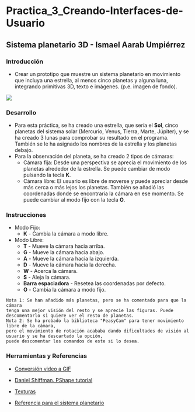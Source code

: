 # Practica_3_Creando-Interfaces-de-Usuario
## Sistema planetario 3D - Ismael Aarab Umpiérrez

### Introducción
- Crear un prototipo que muestre un sistema planetario en movimiento que incluya una estrella, al menos cinco planetas y alguna luna, integrando primitivas 3D, texto e imágenes.
(p.e. imagen de fondo).

![](planeta.gif)

### Desarrollo
- Para esta práctica, se ha creado una estrella, que sería el **Sol**, cinco planetas del sistema solar (Mercurio, Venus, Tierra, Marte, Júpiter), y se ha creado 3 lunas para comprobar su resultado en el programa. También se le ha asignado los nombres de la estrella y los planetas debajo.
- Para la observación del planeta, se ha creado 2 tipos de cámaras:
  - Cámara fija: Desde una perspectiva se aprecia el movimiento de los planetas alrededor de la estrella. Se puede cambiar de modo pulsando la tecla **K**.
  - Cámara libre: El usuario es libre de moverse y puede apreciar desde más cerca o más lejos los planetas. También se añadió las coordenadas donde se encontraría la cámara en ese momento. Se puede cambiar al modo fijo con la tecla **O**.

### Instrucciones
- Modo Fijo:
  - **K** - Cambia la cámara a modo libre.
- Modo Libre:
  - **T** - Mueve la cámara hacia arriba.
  - **G** - Mueve la cámara hacia abajo.
  - **A** - Mueve la cámara hacia la izquierda.
  - **D** - Mueve la cámara hacia la derecha.
  - **W** - Acerca la cámara.
  - **S** - Aleja la cámara.
  - **Barra espaciadora** - Resetea las coordenadas por defecto.
  - **O** - Cambia la cámara a modo fijo.
  
```
Nota 1: Se han añadido más planetas, pero se ha comentado para que la cámara
tenga una mejor visión del resto y se aprecie las figuras. Puede descomentarlo si quiere ver el resto de planetas.
Nota 2: Se ha probado la biblioteca "PeasyCam" para tener movimiento libre de la cámara,
pero el movimiento de rotación acababa dando dificultades de visión al usuario y se ha descartado la opción,
puede descomentar los comandos de este si lo desea.
```
  
### Herramientas y Referencias
  
  - [Conversión video a GIF](https://ezgif.com/video-to-gif)
  
  - [Daniel Shiffman. PShape tutorial](https://processing.org/tutorials/pshape/.)
  
  - [Texturas](http://planetpixelemporium.com/)
  
  - [Referencia para el sistema planetario](https://www.youtube.com/watch?v=l8SiJ-RmeHU)
